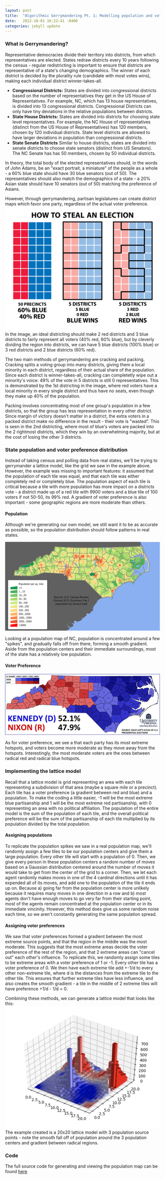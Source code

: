 ```yaml
---
layout: post
title:  "Algorithmic Gerrymandering Pt. 1: Modelling population and voter distributions"
date:   2022-10-01 16:22:41 -0400
categories: jekyll update
---
```


### What is Gerrymandering?
Representative democracies divide their territory into districts, from which representatives are elected.  States redraw districts every 10 years following the census - regular redistricting is important to ensure that districts are representative of a state's changing demographics.  The winner of each district is decided by the plurality rule (candidate with most votes wins), making each individual district winner-takes-all.  
- **Congressional Districts:** States are divided into congressional districts based on the number of representatives they get in the US House of Representatives.  For example, NC, which has 13 house representatives, is divided into 13 congressional districts.  Congressional Districts can only have tiny deviations in the relative populations between districts.
- **State House Districts:** States are divided into districts for choosing state level representatives.  For example, the NC House of representatives (distinct from the US House of Representatives) has 120 members, chosen by 120 individual districts.  State level districts are allowed to have larger deviations in population than congressional districts.
- **State Senate Districts** Similar to house districts, states are divided into senate districts to choose state senators (distinct from US Senators).  The NC Senate has has 50 members, chosen by 50 individual districts.

In theory, the total body of the elected representatives should, in the words of John Adams, be an "exact portrait, a miniature" of the people as a whole - a 60% blue state should have 30 blue senators (out of 50).  The representatives should also match the demographics of a state - a 20% Asian state should have 10 senators (out of 50) matching the preference of Asians.

However, through gerrymandering, partisan legislatures can create district maps which favor one party, regardless of the actual voter preference.  
![gerrymandering example](/assets/gerrymander/gerrymander_example.png)
In the image, an ideal districting should make 2 red districts and 3 blue districts to fairly represent all voters (40% red, 60% blue), but by cleverly dividing the region into districts, we can have 5 blue districts (100% blue) or 3 red districts and 2 blue districts (60% red).

The two main methods of gerrymandering are cracking and packing. Cracking splits a voting group into many districts, giving them a local minority in each district, regardless of their actual share of the population.  Since each district is winner-takes-all, cracking can completetly wipe out a minority's voice: 49% of the vote in 5 districts is still 0 representatives.  This is demonstrated by the 1st districting in the image, where red voters have a local minority in every single district and thus have no seats, even though they make up 40% of the population. 

Packing involves concentrating most of one group's population in a few districts, so that the group has less representation in every other district.  Since margin of victory doesn't matter in a district, the extra voters in a packed district make no difference in the result - their vote is "wasted".  This is seen in the 2nd districting, where most of blue's voters are packed into the 2 rightmost districts, which they win by an overwhelming majority, but at the cost of losing the other 3 districts.  

### State population and voter preference distribution
Instead of taking census and polling data from real states, we'll be trying to gerrymander a lattice model, like the grid we saw in the example above.  However, the example was missing to important features: it assumed that the population of each tile was equal, and that each tile was either completely red or completely blue.  The population aspect of each tile is critical because a tile with more population has more impact on a districts vote - a district made up of a red tile with 9900 voters and a blue tile of 100 voters if not 50-50, its 99% red.  A gradient of voter preference is also important - some geographic regions are more moderate than others.  

#### Population

Although we're generating our own model, we still want it to be as accurate as possible, so the population distribution should follow patterns in real states.  

![NC population map](/assets/gerrymander/ncpopdensity.png)

Looking at a population map of NC, population is concentrated around a few "spikes", and gradually falls off from there, forming a smooth gradient.  Aside from the population centers and their immediate surroundings, most of the state has a relatively low population. 

#### Voter Preference

![NC voter preference map](/assets/gerrymander/voterdistribution.png)

As for voter preference, we see a that each party has its most extreme hotspots, and voters become more moderate as they move away from the hotspots.  Interestingly, the most moderate voters are the ones between radical red and radical blue hotspots.
### Implementing the lattice model
Recall that a lattice model is grid representing an area with each tile representing a subdivision of that area (maybe a square mile or a precinct).  Each tile has a voter preference (a gradient between red and blue) and a population.  To make the coding a little easier, -1 will be the most extreme blue partisanship and 1 will be the most extreme red partisanship, with 0 representing an area with no political affiliation.  The population of the entire model is the sum of the population of each tile, and the overall political preference will be the sum of the partisanship of each tile multiplied by its population divided by the total population.
#### Assigning populations
To replicate the population spikes we saw in a real population map, we'll randomly assign a few tiles to be our population centers and give them a large population.  Every other tile will start with a population of 0.  Then, we give every person in these population centers a random number of moves based on a Gaussian distribution centered around the number of moves it would take to get from the center of the grid to a corner.  Then, we let each agent randomly makes moves in one of the 4 cardinal directions until it has expended all of its moves, and add one to the population of the tile it ends up on.  Because a) going far from the population center is more unlikely because it requires many moves in one direction in a row and b) most agents don't have enough moves to go very far from their starting point, most of the agents remain concentrated at the population center or in its immediate vincinity.  However, this method does give us some random noise each time, so we aren't constantly generating the same population spread.
#### Assigning voter preferences
We saw that voter preferences formed a gradient between the most extreme source points, and that the region in the middle was the most moderate.  This suggests that the most extreme areas decide the voter preference of the rest of the region, and that 2 extreme areas can "cancel out" each other's influence.  To replicate this, we randomly assign some tiles to be extreme areas with a voter preference of 1 or -1.  Every other tile has a voter preference of 0.  We then have each extreme tile add +-1/d to every other non-extreme tile, where d is the distances from the extreme tile to the other tile.  This ensures that further extreme tiles have less influence, and also creates the smooth gradient - a tile in the middle of 2 extreme tiles will have preference +1/d - 1/d = 0. 


Combining these methods, we can generate a lattice model that looks like this:
![Example model](/assets/gerrymander/model.png)
The example created is a 20x20 lattice model with 3 population source points - note the smooth fall off of population around the 3 population centers and gradient between radical regions.


### Code
The full source code for generating and viewing the population map can be found
[here](https://github.com/NinjadenMu/gerrymander/blob/main/region.py)



